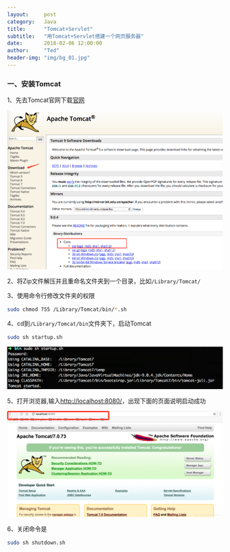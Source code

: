 ```yaml
---
layout:     post
category:   Java
title:      "Tomcat+Servlet"
subtitle:   "用Tomcat+Servlet搭建一个网页服务器"
date:       2018-02-06 12:00:00
author:     "Ted"
header-img: "img/bg_01.jpg"
---
```


### 一、安装Tomcat

1、先去Tomcat官网下载[官网](https://tomcat.apache.org/)

![img](/img/Simple_4/12.png)

2、将Zip文件解压并且重命名文件夹到一个目录，比如`/Library/Tomcat/`

3、使用命令行修改文件夹的权限

```sh
sudo chmod 755 /Library/Tomcat/bin/*.sh
```

4、cd到`/Library/Tomcat/bin`文件夹下，启动Tomcat

```sh
sudo sh startup.sh
```

![img](/img/Simple_4/14.png)

5、打开浏览器,输入<http://localhost:8080/>，出现下面的页面说明启动成功

![img](/img/Simple_4/13.png)

6、关闭命令是

```sh
sudo sh shutdown.sh
```

